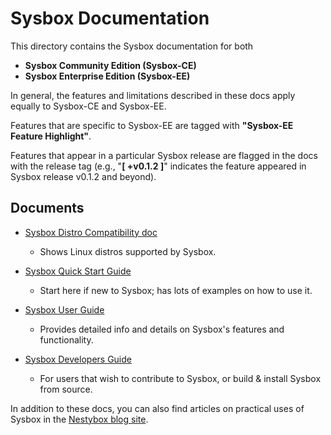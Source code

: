 # Sysbox Documentation

This directory contains the Sysbox documentation for both

-   **Sysbox Community Edition (Sysbox-CE)**
-   **Sysbox Enterprise Edition (Sysbox-EE)**

In general, the features and limitations described in these docs apply equally
to Sysbox-CE and Sysbox-EE.

Features that are specific to Sysbox-EE are tagged with **"Sysbox-EE Feature
Highlight"**.

Features that appear in a particular Sysbox release are flagged in the docs with
the release tag (e.g., "**\[ +v0.1.2 ]**" indicates the feature appeared in
Sysbox release v0.1.2 and beyond).

## Documents

-   [Sysbox Distro Compatibility doc](distro-compat.md)

    -   Shows Linux distros supported by Sysbox.

-   [Sysbox Quick Start Guide](quickstart/README.md)

    -   Start here if new to Sysbox; has lots of examples on how to use it.

-   [Sysbox User Guide](user-guide/README.md)

    -   Provides detailed info and details on Sysbox's features and functionality.

-   [Sysbox Developers Guide](developers-guide/README.md)

    -   For users that wish to contribute to Sysbox, or build & install Sysbox from source.

In addition to these docs, you can also find articles on practical uses of Sysbox
in the [Nestybox blog site](https://blog.nestybox.com/).
